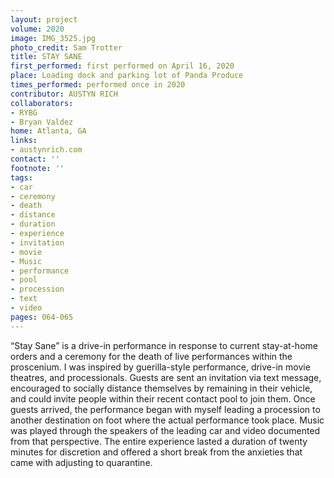 ```yaml
---
layout: project
volume: 2020
image: IMG_3525.jpg
photo_credit: Sam Trotter
title: STAY SANE
first_performed: first performed on April 16, 2020
place: Loading dock and parking lot of Panda Produce
times_performed: performed once in 2020
contributor: AUSTYN RICH
collaborators:
- RYBG
- Bryan Valdez
home: Atlanta, GA
links:
- austynrich.com
contact: ''
footnote: ''
tags:
- car
- ceremony
- death
- distance
- duration
- experience
- invitation
- movie
- Music
- performance
- pool
- procession
- text
- video
pages: 064-065
---
```

“Stay Sane” is a drive-in performance in response to current stay-at-home orders and a ceremony for the death of live performances within the proscenium. I was inspired by guerilla-style performance, drive-in movie theatres, and processionals. Guests are sent an invitation via text message, encouraged to socially distance themselves by remaining in their vehicle, and could invite people within their recent contact pool to join them. Once guests arrived, the performance began with myself leading a procession to another destination on foot where the actual performance took place. Music was played through the speakers of the leading car and video documented from that perspective. The entire experience lasted a duration of twenty minutes for discretion and offered a short break from the anxieties that came with adjusting to quarantine.